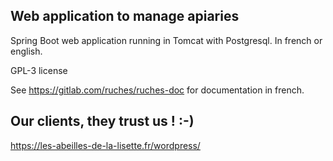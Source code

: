 ## Web application to manage apiaries

Spring Boot web application running in Tomcat with Postgresql.
In french or english.

GPL-3 license

See https://gitlab.com/ruches/ruches-doc for documentation in french.

## Our clients, they trust us !   :-)

https://les-abeilles-de-la-lisette.fr/wordpress/


